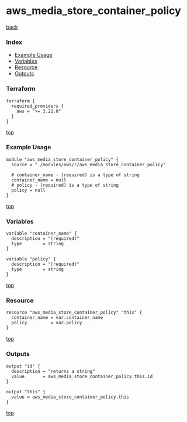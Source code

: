 # aws_media_store_container_policy
[back](../aws.md)
### Index
- [Example Usage](#example-usage)
- [Variables](#variables)
- [Resource](#resource)
- [Outputs](#outputs)
### Terraform
```hcl
terraform {
  required_providers {
    aws = ">= 3.22.0"
  }
}
```
[top](#index)
### Example Usage
```hcl
module "aws_media_store_container_policy" {
  source = "./modules/aws/r/aws_media_store_container_policy"

  # container_name - (required) is a type of string
  container_name = null
  # policy - (required) is a type of string
  policy = null
}
```
[top](#index)
### Variables
```hcl
variable "container_name" {
  description = "(required)"
  type        = string
}

variable "policy" {
  description = "(required)"
  type        = string
}
```
[top](#index)

### Resource
```hcl
resource "aws_media_store_container_policy" "this" {
  container_name = var.container_name
  policy         = var.policy
}
```
[top](#index)
### Outputs
```hcl
output "id" {
  description = "returns a string"
  value       = aws_media_store_container_policy.this.id
}

output "this" {
  value = aws_media_store_container_policy.this
}
```
[top](#index)
